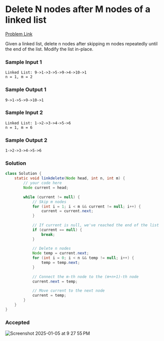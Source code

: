# Delete N nodes after M nodes of a linked list

[Problem Link](https://www.geeksforgeeks.org/problems/delete-n-nodes-after-m-nodes-of-a-linked-list/1) 

Given a linked list, delete n nodes after skipping m nodes repeatedly until the end of the list. Modify the list in-place.

### Sample Input 1
```
Linked List: 9->1->3->5->9->4->10->1
n = 1, m = 2
```
### Sample Output 1
```
9->1->5->9->10->1
```

### Sample Input 2
```
Linked List: 1->2->3->4->5->6
n = 1, m = 6
```
### Sample Output 2
```
1->2->3->4->5->6
```

### Solution
```java
class Solution {
    static void linkdelete(Node head, int n, int m) {
        // your code here
        Node current = head;
        
        while (current != null) {
            // Skip m nodes
            for (int i = 1; i < m && current != null; i++) {
                current = current.next;
            }
            
            // If current is null, we've reached the end of the list
            if (current == null) {
                break;
            }
            
            // Delete n nodes
            Node temp = current.next;
            for (int i = 0; i < n && temp != null; i++) {
                temp = temp.next;
            }
            
            // Connect the m-th node to the (m+n+1)-th node
            current.next = temp;
            
            // Move current to the next node
            current = temp;
        }
    }
}
```

### Accepted
![Screenshot 2025-01-05 at 9 27 55 PM](https://github.com/user-attachments/assets/04a2bed3-254b-42ce-9e7e-7c32aff3e65f)
